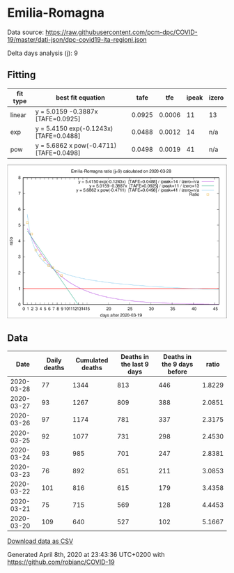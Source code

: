 # Emilia-Romagna

Data source: https://raw.githubusercontent.com/pcm-dpc/COVID-19/master/dati-json/dpc-covid19-ita-regioni.json

Delta days analysis (j): 9

## Fitting 
|fit type|best fit equation|tafe|tfe|ipeak|izero|
|-------|-----|--------|------|---|---|
|linear|y = 5.0159 -0.3887x  [TAFE=0.0925]|0.0925|0.0006|11|13|
|exp|y = 5.4150 exp(-0.1243x)  [TAFE=0.0488]|0.0488|0.0012|14|n/a|
|pow|y = 5.6862 x pow(-0.4711)  [TAFE=0.0498]|0.0498|0.0019|41|n/a|

![Plot](COVID-19_emilia-romagna_j9_2020-03-28.png)

## Data
|Date|Daily deaths|Cumulated deaths|Deaths in the last 9 days|Deaths in the 9 days before|ratio|
|----|----------|-----------|-------|--------------------|-----|
|2020-03-28|77|1344|813|446|1.8229|
|2020-03-27|93|1267|809|388|2.0851|
|2020-03-26|97|1174|781|337|2.3175|
|2020-03-25|92|1077|731|298|2.4530|
|2020-03-24|93|985|701|247|2.8381|
|2020-03-23|76|892|651|211|3.0853|
|2020-03-22|101|816|615|179|3.4358|
|2020-03-21|75|715|569|128|4.4453|
|2020-03-20|109|640|527|102|5.1667|

[Download data as CSV](COVID-19_emilia-romagna_j9_2020-03-28.csv)

Generated April 8th, 2020 at 23:43:36 UTC+0200 with https://github.com/robianc/COVID-19

